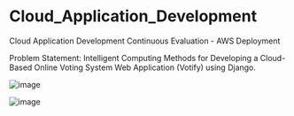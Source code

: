 # Cloud_Application_Development
Cloud Application Development Continuous Evaluation - AWS Deployment

Problem Statement: Intelligent Computing Methods for Developing a Cloud-Based Online Voting System Web Application (Votify) using Django.

![image](https://user-images.githubusercontent.com/110025521/232314859-46b5cf40-7fdb-4db6-a0e9-27af16c6bbcd.png)

![image](https://user-images.githubusercontent.com/110025521/232314897-0336b0a8-b41c-4af4-8750-a4cc578ec95f.png)
